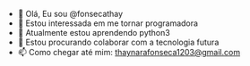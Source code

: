 - 👋 Olá, Eu sou @fonsecathay
- 👀 Estou interessada em me tornar programadora
- 🌱 Atualmente estou aprendendo python3
- 💞️ Estou procurando colaborar com a tecnologia futura
- 📫 Como chegar até mim: thaynarafonseca1203@gmail.com

<!---
fonsecathay/fonsecathay is a ✨ special ✨ repository because its `README.md` (this file) appears on your GitHub profile.
You can click the Preview link to take a look at your changes.
--->
